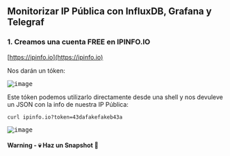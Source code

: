 ## Monitorizar IP Pública con InfluxDB, Grafana y Telegraf

### 1. Creamos una cuenta FREE en IPINFO.IO

[https://ipinfo.io](https://ipinfo.io)

Nos darán un tóken:

<kbd>![image](https://user-images.githubusercontent.com/20743678/198982285-6aa45366-0c55-4b2d-b834-b14a87d2f570.png)</kbd>

Este tóken podemos utilizarlo directamente desde una shell y nos devuleve un JSON con la info de nuestra IP Pública:

```shell
curl ipinfo.io?token=43dafakefakeb43a
```

<kbd>![image](https://user-images.githubusercontent.com/20743678/198984404-44bffcff-f9a6-461d-a70f-62ca3256ddcb.png)</kbd>

#### Warning - :skull: Haz un Snapshot :eyes:
